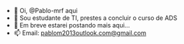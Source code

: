 - 👋 Oi, @Pablo-mrf aqui
- 👀 Sou estudante de TI, prestes a concluir o curso de ADS
- 🌱 Em breve estarei postando mais aqui...
- 📫 Email: pablom2013outlook.com@gmail.com

<!---
Pablo-mrf/Pablo-mrf is a ✨ special ✨ repository because its `README.md` (this file) appears on your GitHub profile.
You can click the Preview link to take a look at your changes.
--->
